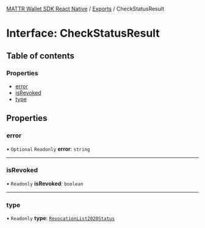 [MATTR Wallet SDK React Native](../README.md) / [Exports](../modules.md) / CheckStatusResult

# Interface: CheckStatusResult

## Table of contents

### Properties

- [error](CheckStatusResult.md#error)
- [isRevoked](CheckStatusResult.md#isrevoked)
- [type](CheckStatusResult.md#type)

## Properties

### error

• `Optional` `Readonly` **error**: `string`

___

### isRevoked

• `Readonly` **isRevoked**: `boolean`

___

### type

• `Readonly` **type**: [`RevocationList2020Status`](../enums/CredentialStatusType.md#revocationlist2020status)
